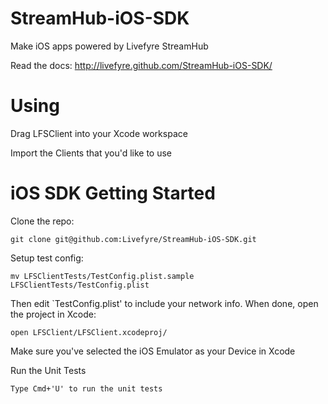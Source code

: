 StreamHub-iOS-SDK
=================

Make iOS apps powered by Livefyre StreamHub

Read the docs: http://livefyre.github.com/StreamHub-iOS-SDK/

# Using

Drag LFSClient into your Xcode workspace

Import the Clients that you'd like to use

# iOS SDK Getting Started

Clone the repo:

    git clone git@github.com:Livefyre/StreamHub-iOS-SDK.git

Setup test config:
    
    mv LFSClientTests/TestConfig.plist.sample LFSClientTests/TestConfig.plist

Then edit `TestConfig.plist' to include your network info. When done, open the project in Xcode:

    open LFSClient/LFSClient.xcodeproj/

Make sure you've selected the iOS Emulator as your Device in Xcode

Run the Unit Tests

    Type Cmd+'U' to run the unit tests
